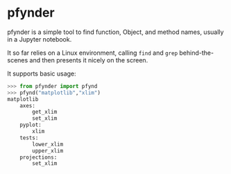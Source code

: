 # pfynder

pfynder is a simple tool to find function, Object, and method names, usually in a Jupyter notebook.

It so far relies on a Linux environment, calling `find` and `grep` behind-the-scenes
 and then presents it nicely on the screen.

It supports basic usage:

```python
>>> from pfynder import pfynd
>>> pfynd("matplotlib","xlim")
matplotlib
	axes:
		get_xlim
		set_xlim
	pyplot:
		xlim
	tests:
		lower_xlim
		upper_xlim
	projections:
		set_xlim
```
